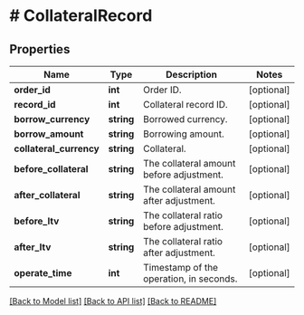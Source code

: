 # # CollateralRecord

## Properties

Name | Type | Description | Notes
------------ | ------------- | ------------- | -------------
**order_id** | **int** | Order ID. | [optional] 
**record_id** | **int** | Collateral record ID. | [optional] 
**borrow_currency** | **string** | Borrowed currency. | [optional] 
**borrow_amount** | **string** | Borrowing amount. | [optional] 
**collateral_currency** | **string** | Collateral. | [optional] 
**before_collateral** | **string** | The collateral amount before adjustment. | [optional] 
**after_collateral** | **string** | The collateral amount after adjustment. | [optional] 
**before_ltv** | **string** | The collateral ratio before adjustment. | [optional] 
**after_ltv** | **string** | The collateral ratio after adjustment. | [optional] 
**operate_time** | **int** | Timestamp of the operation, in seconds. | [optional] 

[[Back to Model list]](../../README.md#documentation-for-models) [[Back to API list]](../../README.md#documentation-for-api-endpoints) [[Back to README]](../../README.md)
